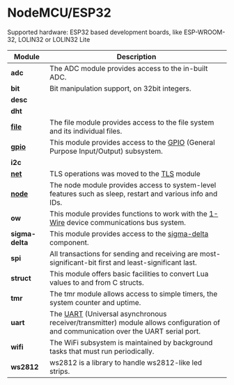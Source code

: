 # NodeMCU/ESP32
Supported hardware: ESP32 based development boards, like ESP-WROOM-32, LOLIN32 or LOLIN32 Lite

| Module | Description |
| --- | --- |
| **adc** | The ADC module provides access to the in-built ADC. | 
| **bit** | Bit manipulation support, on 32bit integers. | 
| **desc** |  | 
| **dht** |  | 
| **[file](modules/file.md)** | The file module provides access to the file system and its individual files. | 
| **[gpio](modules/gpio.md)** | This module provides access to the [GPIO](https://en.wikipedia.org/wiki/General-purpose_input/output) (General Purpose Input/Output) subsystem. | 
| **i2c** |  | 
| **[net](modules/net.md)** |  TLS operations was moved to the [TLS](tls.md) module  | 
| **[node](modules/node.md)** | The node module provides access to system-level features such as sleep, restart and various info and IDs. | 
| **ow** | This module provides functions to work with the [1-Wire](https://en.wikipedia.org/wiki/1-Wire) device communications bus system. | 
| **sigma-delta** | This module provides access to the [sigma-delta](https://en.wikipedia.org/wiki/Delta-sigma_modulation) component. | 
| **spi** | All transactions for sending and receiving are most-significant-bit first and least-significant last. | 
| **struct** | This module offers basic facilities to convert Lua values to and from C structs. | 
| **tmr** | The tmr module allows access to simple timers, the system counter and uptime. | 
| **uart** | The [UART](https://en.wikipedia.org/wiki/Universal_asynchronous_receiver/transmitter) (Universal asynchronous receiver/transmitter) module allows configuration of and communication over the UART serial port. | 
| **wifi** | 	The WiFi subsystem is maintained by background tasks that must run periodically. | 
| **ws2812** | ws2812 is a library to handle ws2812-like led strips. | 
